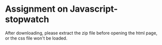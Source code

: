 # Assignment on Javascript-stopwatch
After downloading, please extract the zip file before opening the html page, or the css file won't be loaded.
